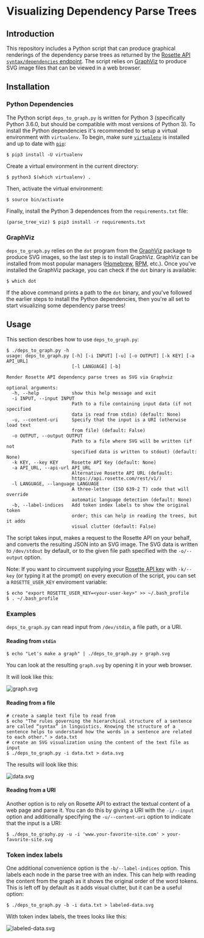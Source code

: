 # Visualizing Dependency Parse Trees

## Introduction
This repository includes a Python script that can produce graphical renderings of the dependency parse trees as returned by the [Rosette API `syntax/dependencies` endpoint](https://developer.rosette.com/features-and-functions#introduction17).  The script relies on [GraphViz](http://graphviz.org/) to produce SVG image files that can be viewed in a web browser.

## Installation
### Python Dependencies
The Python script `deps_to_graph.py` is written for Python 3 (specifically Python 3.6.0, but should be compatible with most versions of Python 3).  To install the Python dependencies it's recommended to setup a virtual environment with `virtualenv`.  To begin, make sure [`virtualenv`](https://virtualenv.pypa.io/en/stable/installation/) is installed and up to date with [`pip`](https://pip.pypa.io/en/stable/installing/):

    $ pip3 install -U virtualenv

Create a virtual environment in the current directory:

    $ python3 $(which virtualenv) .

Then, activate the virtual environment:

    $ source bin/activate

Finally, install the Python 3 dependences from the `requirements.txt` file:

    (parse_tree_viz) $ pip3 install -r requirements.txt

### GraphViz
`deps_to_graph.py` relies on the `dot` program from the [GraphViz](http://graphviz.org/) package to produce SVG images, so the last step is to install GraphViz.  GraphViz can be installed from most popular managers ([Homebrew](https://brew.sh/), [RPM](http://rpm.org/), etc.).  Once you've installed the GraphViz package, you can check if the `dot` binary is available:

    $ which dot

If the above command prints a path to the `dot` binary, and you've followed the earlier steps to install the Python dependencies, then you're all set to start visualizing some dependency parse trees!

## Usage
This section describes how to use `deps_to_graph.py`:

    $ ./deps_to_graph.py -h
    usage: deps_to_graph.py [-h] [-i INPUT] [-u] [-o OUTPUT] [-k KEY] [-a API_URL]
                            [-l LANGUAGE] [-b]
    
    Render Rosette API dependency parse trees as SVG via Graphviz
    
    optional arguments:
      -h, --help            show this help message and exit
      -i INPUT, --input INPUT
                            Path to a file containing input data (if not specified
                            data is read from stdin) (default: None)
      -u, --content-uri     Specify that the input is a URI (otherwise load text
                            from file) (default: False)
      -o OUTPUT, --output OUTPUT
                            Path to a file where SVG will be written (if not
                            specified data is written to stdout) (default: None)
      -k KEY, --key KEY     Rosette API Key (default: None)
      -a API_URL, --api-url API_URL
                            Alternative Rosette API URL (default:
                            https://api.rosette.com/rest/v1/)
      -l LANGUAGE, --language LANGUAGE
                            A three-letter (ISO 639-2 T) code that will override
                            automatic language detection (default: None)
      -b, --label-indices   Add token index labels to show the original token
                            order; this can help in reading the trees, but it adds
                            visual clutter (default: False)
    

The script takes input, makes a request to the Rosette API on your behalf, and converts the resulting JSON into an SVG image.  The SVG data is written to `/dev/stdout` by default, or to the given file path specified with the `-o/--output` option.

Note: If you want to circumvent supplying your [Rosette API key](https://developer.rosette.com/) with `-k/--key` (or typing it at the prompt) on every execution of the script, you can set a `ROSETTE_USER_KEY` enviroment variable:

    $ echo "export ROSETTE_USER_KEY=<your-user-key>" >> ~/.bash_profile
    $ . ~/.bash_profile

### Examples
`deps_to_graph.py` can read input from `/dev/stdin`, a file path, or a URI.

#### Reading from `stdin`

    $ echo "Let's make a graph" | ./deps_to_graph.py > graph.svg
    
You can look at the resulting `graph.svg` by opening it in your web browser.

It will look like this:

![graph.svg](https://cdn.rawgit.com/rosette-api-community/visualize-syntactic-dependencies/ab441bd3/svgs/graph.svg)

#### Reading from a file

	# create a sample text file to read from
	$ echo "The rules governing the hierarchical structure of a sentence are called “syntax” in linguistics. Knowing the structure of a sentence helps to understand how the words in a sentence are related to each other." > data.txt
	# create an SVG visualization using the content of the text file as input
	$ ./deps_to_graph.py -i data.txt > data.svg

The results will look like this:

![data.svg](https://cdn.rawgit.com/rosette-api-community/visualize-syntactic-dependencies/ab441bd3/svgs/data.svg)

#### Reading from a URI

Another option is to rely on Rosette API to extract the textual content of a web page and parse it.  You can do this by giving a URI with the `-i/--input` option and additionally specifying the `-u/--content-uri` option to indicate that the input is a URI:

	$ ./deps_to_graphy.py -u -i 'www.your-favorite-site.com' > your-favorite-site.svg
	
### Token index labels
One additional convenience option is the `-b/--label-indices` option.  This labels each node in the parse tree with an index.  This can help with reading the content from the graph as it shows the original order of the word tokens.  This is left off by default as it adds visual clutter, but it can be a useful option:

	$ ./deps_to_graph.py -b -i data.txt > labeled-data.svg

With token index labels, the trees looks like this:

![labeled-data.svg](https://cdn.rawgit.com/rosette-api-community/visualize-syntactic-dependencies/ab441bd3/svgs/labeled-data.svg)